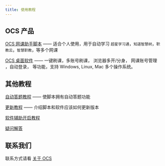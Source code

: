 ```yaml
---
title: 使用教程
---
```


## OCS 产品

[OCS 网课助手脚本](https://kukuqi666.github.io/ocs-docs/docs/script) —— 适合个人使用，用于自动学习 `超星学习通`，`知道智慧树`，`职教云`，`智慧职教`，等多个网课

[OCS 桌面软件](https://kukuqi666.github.io/ocs-docs/docs/app) —— 一键刷课，多账号刷课， 浏览器多开/分身， 网课账号管理 ，自动登录， 等功能，支持 Windows, Linux, Mac 多个操作系统。

## 其他教程

[自动答题教程](/docs/work) —— 使脚本拥有自动答题功能

[更新教程](/docs/update) —— 介绍脚本和软件应该如何更新版本

[软件辅助开启教程](/docs/script-helper)

[疑问解答](https://kukuqi666.github.io/ocs-docs/docs/other/FQA)

## 联系我们

联系方式请看 [关于 OCS](/docs/about)
